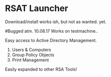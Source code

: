 # RSAT Launcher

Download/install works ish, but not as wanted. yet.

#Bugged atm. 10.08.17
Works on testmachine..

Easy access to Active Directory Management.

1. Users & Computers
2. Group Policy Objects
3. Print Management

Easily expanded to other RSA Tools!
